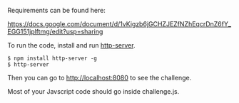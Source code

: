 Requirements can be found here:

https://docs.google.com/document/d/1vKigzb6jGCHZJEZfNZhEqcrDnZ6fY_EGG151jplftmg/edit?usp=sharing

To run the code, install and run [http-server](https://github.com/indexzero/http-server).

```
$ npm install http-server -g
$ http-server
```

Then you can go to [http://localhost:8080](http://localhost:8080) to see the challenge.

Most of your Javscript code should go inside challenge.js.
